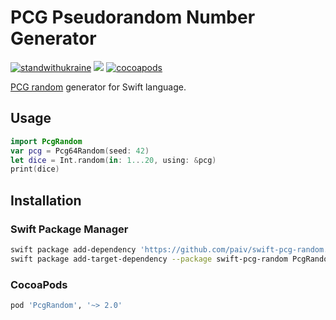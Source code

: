 PCG Pseudorandom Number Generator
==


[![standwithukraine](https://user-images.githubusercontent.com/196601/157245183-b198283a-c395-4318-854d-74a635ee7e60.svg)](https://ukrainewar.carrd.co/)
[![](https://github.com/paiv/swift-pcg-random/workflows/Build/badge.svg)](https://github.com/paiv/swift-pcg-random/actions)
[![cocoapods](https://img.shields.io/cocoapods/v/PcgRandom.svg)](https://cocoapods.org/pods/PcgRandom)


[PCG random][HOME] generator for Swift language.

[HOME]: https://www.pcg-random.org/


Usage
--

```swift
import PcgRandom
var pcg = Pcg64Random(seed: 42)
let dice = Int.random(in: 1...20, using: &pcg)
print(dice)
```

Installation
--

### Swift Package Manager

```sh
swift package add-dependency 'https://github.com/paiv/swift-pcg-random.git' --from '2.0.0'
swift package add-target-dependency --package swift-pcg-random PcgRandom <target-name>
```

### CocoaPods

```ruby
pod 'PcgRandom', '~> 2.0'
```
